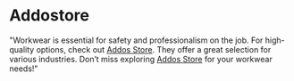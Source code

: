 # Addostore
"Workwear is essential for safety and professionalism on the job. For high-quality options, check out [Addos Store](https://addos.store/). They offer a great selection for various industries. Don’t miss exploring [Addos Store](https://addos.store/) for your workwear needs!"
